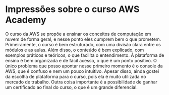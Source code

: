 # Impressões sobre o curso AWS Academy

O curso da AWS se propõe a ensinar os conceitos de computação em nuvem de forma geral, e nesse ponto eles cumprem bem o que prometem. Primeiramente, o curso é bem estruturado, com uma divisão clara entre os módulos e as aulas. Além disso, o conteúdo é bem explicado, com exemplos práticos e teóricos, o que facilita o entendimento. A plataforma de ensino é bem organizada e de fácil acesso, o que é um ponto positivo. O único problema que posso apontar nesse primeiro momento é o console da AWS, que é confuso e nem um pouco intuitivo. Apesar disso, ainda gostei da escolha de plataforma para o curso, pois ela é muito utilizada no mercado de trabalho. Outra coisa importante é a possibilidade de ganhar um certificado ao final do curso, o que é um grande diferencial.
